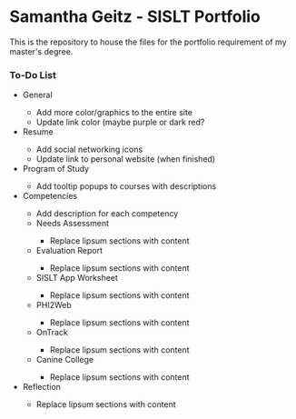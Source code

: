 <h1>Samantha Geitz - SISLT Portfolio</h1>

<p>This is the repository to house the files for the portfolio requirement of my master's degree.</p>

<h3>To-Do List</h3>

<ul>
	<li>General</li>
		<ul>
			<li>Add more color/graphics to the entire site</li>
			<li>Update link color (maybe purple or dark red?</li>
		</ul>
	<li>Resume</li>
		<ul>
			<li>Add social networking icons</li>
			<li>Update link to personal website (when finished)</li>
		</ul>
	<li>Program of Study</li>
		<ul>
			<li>Add tooltip popups to courses with descriptions</li>
		</ul>
	<li>Competencies</li>
		<ul>
			<li>Add description for each competency</li>
			<li>Needs Assessment</li>
				<ul>
					<li>Replace lipsum sections with content</li>
				</ul>
			<li>Evaluation Report</li>
				<ul>
					<li>Replace lipsum sections with content</li>
				</ul>
			<li>SISLT App Worksheet</li>
				<ul>
					<li>Replace lipsum sections with content</li>
				</ul>
			<li>PHI2Web</li>
				<ul>
					<li>Replace lipsum sections with content</li>
				</ul>
			<li>OnTrack</li>
				<ul>
					<li>Replace lipsum sections with content</li>
				</ul>
			<li>Canine College</li>
				<ul>
					<li>Replace lipsum sections with content</li>
				</ul>
		</ul>
	<li>Reflection</li>
		<ul>
			<li>Replace lipsum sections with content</li>
		</ul>
</ul>